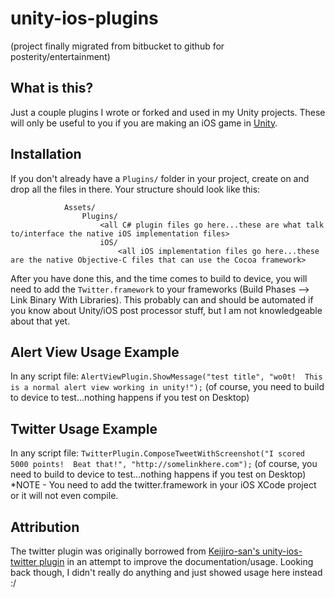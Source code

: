 unity-ios-plugins
=================


(project finally migrated from bitbucket to github for posterity/entertainment)


What is this?
-------------
Just a couple plugins I wrote or forked and used in my Unity projects.  These will only be useful to you if you are making an iOS game in [Unity](http://unity3d.com/).


Installation
------------
If you don't already have a ```Plugins/``` folder in your project, create on and drop all the files in there.  Your structure should look like this:


				Assets/
					Plugins/
						<all C# plugin files go here...these are what talk to/interface the native iOS implementation files>
						iOS/
							<all iOS implementation files go here...these are the native Objective-C files that can use the Cocoa framework>


After you have done this, and the time comes to build to device, you will need to add the ```Twitter.framework``` to your frameworks (Build Phases --> Link Binary With Libraries).
This probably can and should be automated if you know about Unity/iOS post processor stuff, but I am not knowledgeable about that yet.


Alert View Usage Example
------------------------
In any script file:
```AlertViewPlugin.ShowMessage("test title", "wo0t!  This is a normal alert view working in unity!");```
(of course, you need to build to device to test...nothing happens if you test on Desktop)


Twitter Usage Example
------------------------
In any script file:
```TwitterPlugin.ComposeTweetWithScreenshot("I scored 5000 points!  Beat that!", "http://somelinkhere.com");```
(of course, you need to build to device to test...nothing happens if you test on Desktop)
*NOTE - You need to add the twitter.framework in your iOS XCode project or it will not even compile.


Attribution
-----------
The twitter plugin was originally borrowed from [Keijiro-san's unity-ios-twitter plugin](https://github.com/keijiro/unity-ios-twitter) in an attempt to improve the documentation/usage.  Looking back though, I didn't really do anything and just showed usage here instead :/
